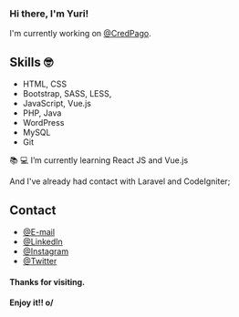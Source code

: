 ### Hi there, I'm Yuri!

I'm currently working on [@CredPago](https://www.credpago.com.br/).

## Skills 🤓
- HTML, CSS
- Bootstrap, SASS, LESS, 
- JavaScript, Vue.js
- PHP, Java
- WordPress
- MySQL
- Git

📚 💻 I’m currently learning React JS and Vue.js

And I've already had contact with Laravel and CodeIgniter;

## Contact

- [@E-mail](yuri_andrei@hotmail.com)
- [@LinkedIn](https://www.linkedin.com/in/yuri-andrei-da-silva-041557127/)
- [@Instagram](https://www.instagram.com/yuriandreiod/)
- [@Twitter](https://twitter.com/YuriAndrei1)

#### Thanks for visiting.

#### Enjoy it!! o/


